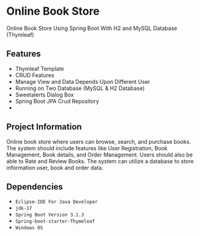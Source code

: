 # Online Book Store
Online Book Store Using Spring Boot With H2 and MySQL Database (Thymleaf)

## Features
- Thymleaf Template
- CRUD Features
- Manage View and Data Depends Upon Different User 
- Running on Two Database (MySQL & H2 Database)
- Sweetalerts Dialog Box
- Spring Boot JPA Crud Repository
- 
 ## Project Information
Online book store where users can browse, search, and purchase books. The system should include features like User Registration, Book Management, Book details, and Order Management. Users should also be able to Rate and Review Books. The system can utilize a database to store information user, book and order data.


## Dependencies
- `Eclipse-IDE For Java Developer`
- `jdk-17`
- `Spring Boot Version 3.1.3`
- `Spring-boot-starter-Thymeleaf`
- `Windows OS`

